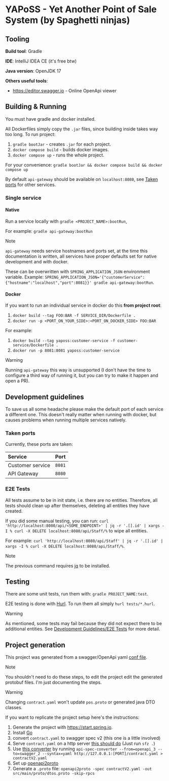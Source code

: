 # YAPoSS - Yet Another Point of Sale System (by Spaghetti ninjas)

## Tooling

__Build tool__: Gradle

__IDE__: IntelliJ IDEA CE (it's free btw)

__Java version__: OpenJDK 17

__Others useful tools__:
- <https://editor.swagger.io> - Online OpenApi viewer

## Building & Running

You must have gradle and docker installed.

All Dockerfiles simply copy the `.jar` files, since building inside takes way too long. To run project:
1. `gradle bootJar` - creates `.jar` for each project.
2. `docker compose build` - builds docker images.
3. `docker compose up` - runs the whole project.

For your convenience: `gradle bootJar && docker compose build && docker compose up`

By default `api-gateway` should be available on `localhost:8080`, see [Taken ports](#taken-ports) for other services.

### Single service

#### Native

Run a service locally with `gradle <PROJECT_NAME>:bootRun`,

For example: `gradle api-gateway:bootRun`

> [!NOTE]
>
> `api-gateway` needs service hostnames and ports set, at the time this documentation is written,
> all services have proper defaults set for native development and with docker.
> 
> These can be overwritten with `SPRING_APPLICATION_JSON` environment variable.
> Example: `SPRING_APPLICATION_JSON='{"customerService":{"hostname":"localhost","port":8081}}' gradle api-gateway:bootRun`.

#### Docker

If you want to run an individual service in docker do this __from project root__:
1. `docker build --tag FOO:BAR -f SERVICE_DIR/Dockerfile .`
2. `docker run -p <PORT_ON_YOUR_SIDE>:<PORT_ON_DOCKER_SIDE> FOO:BAR`

For example:
1. `docker build --tag yaposs:customer-service -f customer-service/Dockerfile .`
2. `docker run -p 8081:8081 yaposs:customer-service`

> [!WARNING]
> 
> Running `api-gateway` this way is unsupported
> (I don't have the time to configure a third way of running it, but you can try to make it happen and open a PR).


## Development guidelines

To save us all some headache please make the default port of each service a different one. This doesn't really matter when running with docker, but causes problems when running multiple services natively.

### Taken ports

Currently, these ports are taken:

| Service          | Port   |
|:-----------------|--------|
| Customer service | `8081` |
| API Gateway      | `8080` |


### E2E Tests

All tests assume to be in init state, i.e. there are no entities. Therefore, all tests should clean up after themselves, deleting all entities they have created.

If you did some manual testing, you can run: `curl 'http://localhost:8080/api/<SOME_ENDPOINT>' | jq -r '.[].id' | xargs -I % curl -X DELETE localhost:8080/api/Staff/%` to wipe all entities.

For example: `curl 'http://localhost:8080/api/Staff' | jq -r '.[].id' | xargs -I % curl -X DELETE localhost:8080/api/Staff/%`.

> [!NOTE]
> 
> The previous command requires [jq](https://jqlang.github.io/jq/) to be installed.

## Testing

There are some unit tests, run them with: `gradle PROJECT_NAME:test`.

E2E testing is done with [Hurl](https://hurl.dev). To run them all simply `hurl tests/*.hurl`.

> [!WARNING]
> 
> As mentioned, some tests may fail because they did not expect there to be additional entities. See [Development Guidelines/E2E Tests](#e2e-tests) for more detail.

## Project generation

This project was generated from a swagger/OpenApi yaml [conf file](contract.yaml).

> [!NOTE]
> You shouldn't need to do these steps, to edit the project edit the generated protobuf files. I'm just documenting the steps.

> [!WARNING]
> Changing `contract.yaml` won't update `pos.proto` or generated java DTO classes.

If you want to replicate the project setup here's the instructions:

1. Generate the project with https://start.spring.io.
1. Install [Go](https://go.dev/dl/)
2. convert `contract.yaml` to swagger spec v2 (this one is a little involved)
1. Serve `contract.yaml` on a http server [this should do](https://crates.io/crates/sfz) (Just run `sfz .`)
2. Use [this converter](https://github.com/LucyBot-Inc/api-spec-converter) by running `api-spec-converter --from=openapi_3 --to=swagger_2 --syntax=yaml http://127.0.0.1:[PORT]/contract.yaml > contractV2.yaml`
3. Set up [openapi2proto](https://github.com/nytimes/openapi2proto)
4. Generate a `.proto` file: `openapi2proto -spec contractV2.yaml -out src/main/proto/dtos.proto -skip-rpcs`
